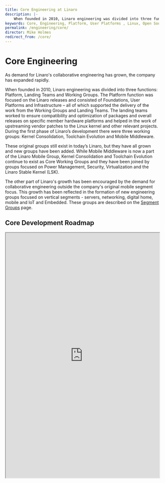 ```yaml
---
title: Core Engineering at Linaro
description: |-
    When founded in 2010, Linaro engineering was divided into three functions - Platform, Landing Teams and Working Groups.
keywords: Core, Engineering, Platform, User Platforms , Linux, Open Source, hardware platforms, upstreaming, Linux kernel, Toolchain, Mobile Middleware
permalink: /engineering/core/
director: Mike Holmes
redirect_from: /core/
---
```

# Core Engineering

As demand for Linaro's collaborative engineering has grown, the company has expanded rapidly.

When founded in 2010, Linaro engineering was divided into three functions: Platform, Landing Teams and Working Groups. The Platform function was focused on the Linaro releases and consisted of Foundations, User Platforms and Infrastructure – all of which supported the delivery of the work from the Working Groups and Landing Teams. The landing teams worked to ensure compatibility and optimization of packages and overall releases on specific member hardware platforms and helped in the work of upstreaming vendor patches to the Linux kernel and other relevant projects. During the first phase of Linaro’s development there were three working groups: Kernel Consolidation, Toolchain Evolution and Mobile Middleware.

These original groups still exist in today’s Linaro, but they have all grown and new groups have been added. While Mobile Middleware is now a part of the Linaro Mobile Group, Kernel Consolidation and Toolchain Evolution continue to exist as Core Working Groups and they have been joined by groups focused on Power Management, Security, Virtualization and the Linaro Stable Kernel (LSK).

The other part of Linaro's growth has been encouraged by the demand for collaborative engineering outside the company's original mobile segment focus. This growth has been reflected in the formation of new engineering groups focused on vertical segments - servers, networking, digital home, mobile and IoT and Embedded. These groups are described on the [Segment Groups](/groups/ "Linaro Segment Groups") page.

## Core Development Roadmap

<iframe src="https://eu.roadmunk.com/publish/aa3dadfda2f77f43c539cc853246a801be9858b1" width="100%" height="800px"></iframe>